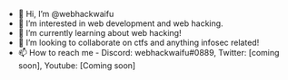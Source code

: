 - 👋 Hi, I’m @webhackwaifu
- 👀 I’m interested in web development and web hacking. 
- 🌱 I’m currently learning about web hacking!
- 💞️ I’m looking to collaborate on ctfs and anything infosec related! 
- 📫 How to reach me - Discord: webhackwaifu#0889, Twitter: [coming soon], Youtube: [Coming soon]

<!---
webhackwaifu/webhackwaifu is a ✨ special ✨ repository because its `README.md` (this file) appears on your GitHub profile.
You can click the Preview link to take a look at your changes.
--->
